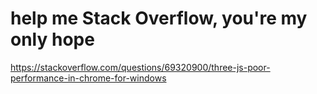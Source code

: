 # help me Stack Overflow, you're my only hope

https://stackoverflow.com/questions/69320900/three-js-poor-performance-in-chrome-for-windows